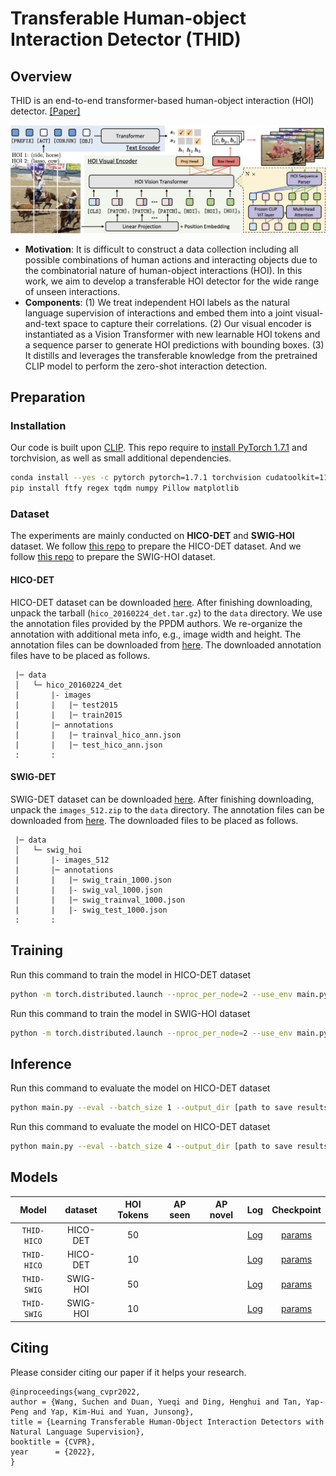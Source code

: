 # Transferable Human-object Interaction Detector (THID)

## Overview

THID is an end-to-end transformer-based human-object interaction (HOI) detector. [[Paper]](https://cse.buffalo.edu/~jsyuan/papers/2022/CVPR2022_4126.pdf)

![THID](./figures/THID_arch.png)

- **Motivation**: It is difficult to construct a data collection including all possible combinations of human actions and interacting objects due to the combinatorial nature of human-object interactions (HOI). In this work, we aim to develop a transferable HOI detector for the wide range of unseen interactions.
- **Components**: (1) We treat independent HOI labels as the natural language supervision of interactions and embed them into a joint visual-and-text space to capture their correlations. (2) Our visual encoder is instantiated as a Vision Transformer with new learnable HOI tokens and a sequence parser to generate HOI predictions with bounding boxes. (3) It distills and leverages the transferable knowledge from the pretrained CLIP model to perform the zero-shot interaction detection.

## Preparation

### Installation

Our code is built upon [CLIP](https://github.com/openai/CLIP). This repo require to [install PyTorch 1.7.1](https://pytorch.org/get-started/locally/) and torchvision, as well as small additional dependencies.

```bash
conda install --yes -c pytorch pytorch=1.7.1 torchvision cudatoolkit=11.0
pip install ftfy regex tqdm numpy Pillow matplotlib
```

### Dataset

The experiments are mainly conducted on **HICO-DET** and **SWIG-HOI** dataset. We follow [this repo](https://github.com/YueLiao/PPDM) to prepare the HICO-DET dataset. And we follow [this repo](https://github.com/scwangdyd/large_vocabulary_hoi_detection) to prepare the SWIG-HOI dataset.

#### HICO-DET

HICO-DET dataset can be downloaded [here](https://drive.google.com/open?id=1QZcJmGVlF9f4h-XLWe9Gkmnmj2z1gSnk). After finishing downloading, unpack the tarball (`hico_20160224_det.tar.gz`) to the `data` directory. We use the annotation files provided by the PPDM authors. We re-organize the annotation with additional meta info, e.g., image width and height. The annotation files can be downloaded from [here](https://drive.google.com/open?id=1lqmevkw8fjDuTqsOOgzg07Kf6lXhK2rg). The downloaded annotation files have to be placed as follows.

``` plain
 |─ data
 │   └─ hico_20160224_det
 |       |- images
 |       |   |─ test2015
 |       |   |─ train2015
 |       |─ annotations
 |       |   |─ trainval_hico_ann.json
 |       |   |─ test_hico_ann.json
 :       :
```

#### SWIG-DET

SWIG-DET dataset can be downloaded [here](https://swig-data-weights.s3.us-east-2.amazonaws.com/images_512.zip). After finishing downloading, unpack the `images_512.zip` to the `data` directory. The annotation files can be downloaded from [here](https://drive.google.com/open?id=1GxNP99J0KP6Pwfekij_M1Z0moHziX8QN). The downloaded files to be placed as follows.

``` plain
 |─ data
 │   └─ swig_hoi
 |       |- images_512
 |       |─ annotations
 |       |   |─ swig_train_1000.json
 |       |   |- swig_val_1000.json
 |       |   |─ swig_trainval_1000.json
 |       |   |- swig_test_1000.json
 :       :
```

## Training

Run this command to train the model in HICO-DET dataset

``` bash
python -m torch.distributed.launch --nproc_per_node=2 --use_env main.py --batch_size 8 --output_dir [path to save checkpoint] --epochs 100 --lr 1e-4 --min-lr 1e-7 --hoi_token_length 50 --dataset_file hico --enable_dec
```

Run this command to train the model in SWIG-HOI dataset

``` bash
python -m torch.distributed.launch --nproc_per_node=2 --use_env main.py --batch_size 8 --output_dir [path to save checkpoint] --epochs 100 --lr 1e-4 --min-lr 1e-7 --hoi_token_length 50 --dataset_file swig --enable_dec
```

## Inference

Run this command to evaluate the model on HICO-DET dataset

``` bash
python main.py --eval --batch_size 1 --output_dir [path to save results] --hoi_token_length 50 --enable_dec --pretrained [path to the pretrained model] --eval_size 256 [or 224 448 ...] --test_score_thresh 1e-5 --dataset_file hico
```

Run this command to evaluate the model on HICO-DET dataset

``` bash
python main.py --eval --batch_size 4 --output_dir [path to save results] --hoi_token_length 50 --enable_dec --pretrained [path to the pretrained model] --eval_size 256 [or 224 448 ...] --test_score_thresh 1e-5 --dataset_file swig
```

## Models

| Model | dataset | HOI Tokens | AP seen | AP novel | Log | Checkpoint |
| :-----: | :-----: | :-----: | :-----: | :-----: | :-----: | :-----: |
| `THID-HICO` | HICO-DET | 50 |  |  | [Log](https://github.com/naver-ai/vidt/releases/download/v0.1-vidt/vidt_nano_150.txt) | [params](https://github.com/naver-ai/vidt/releases/download/v0.1-vidt/vidt_nano_150.pth)|
| `THID-HICO` | HICO-DET | 10 |  |  | [Log](https://github.com/naver-ai/vidt/releases/download/v0.1-vidt/vidt_nano_150.txt) | [params](https://github.com/naver-ai/vidt/releases/download/v0.1-vidt/vidt_nano_150.pth)|
| `THID-SWIG` | SWIG-HOI | 50 |  |  | [Log](https://github.com/naver-ai/vidt/releases/download/v0.1-vidt/vidt_nano_150.txt) | [params](https://github.com/naver-ai/vidt/releases/download/v0.1-vidt/vidt_nano_150.pth)|
| `THID-SWIG` | SWIG-HOI | 10 |  |  | [Log](https://github.com/naver-ai/vidt/releases/download/v0.1-vidt/vidt_nano_150.txt) | [params](https://github.com/naver-ai/vidt/releases/download/v0.1-vidt/vidt_nano_150.pth)|

## Citing

Please consider citing our paper if it helps your research.

```
@inproceedings{wang_cvpr2022,
author = {Wang, Suchen and Duan, Yueqi and Ding, Henghui and Tan, Yap-Peng and Yap, Kim-Hui and Yuan, Junsong},
title = {Learning Transferable Human-Object Interaction Detectors with Natural Language Supervision},
booktitle = {CVPR},
year      = {2022},
}
```